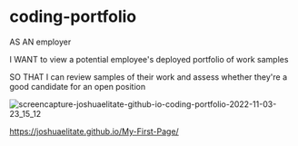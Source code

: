 # coding-portfolio
AS AN employer

I WANT to view a potential employee's deployed portfolio of work samples

SO THAT I can review samples of their work and assess whether they're a good candidate for an open position

![screencapture-joshuaelitate-github-io-coding-portfolio-2022-11-03-23_15_12](https://user-images.githubusercontent.com/115838931/199904637-590f745a-38bd-4221-a399-74f3930358e3.png)

https://joshuaelitate.github.io/My-First-Page/
